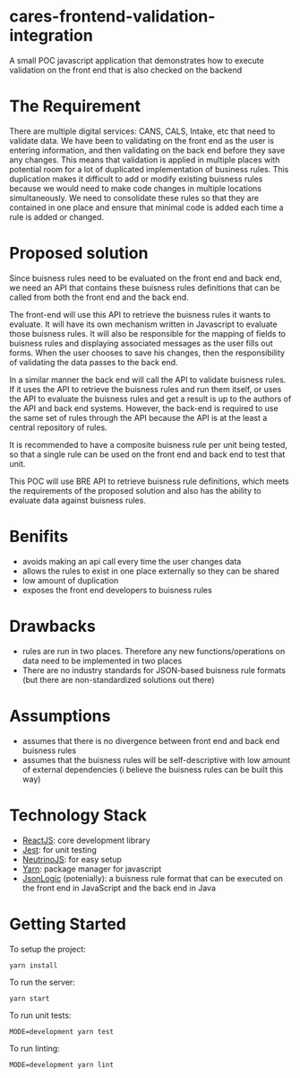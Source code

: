 # cares-frontend-validation-integration
A small POC javascript application that demonstrates how to execute validation on the front end that is also checked on the backend

# The Requirement
There are multiple digital services: CANS, CALS, Intake, etc that need to validate data. We have been to validating on the front end as the user is entering information, and then validating on the back end before they save any changes. This means that validation is applied in multiple places with potential room for a lot of duplicated implementation of business rules. This duplication makes it difficult to add or modify existing buisness rules because we would need to make code changes in multiple locations simultaneously. We need to consolidate these rules so that they are contained in one place and ensure that minimal code is added each time a rule is added or changed.

# Proposed solution
Since buisness rules need to be evaluated on the front end and back end, we need an API that contains these buisness rules definitions that can be called from both the front end and the back end.

The front-end will use this API to retrieve the buisness rules it wants to evaluate. It will have its own mechanism written in Javascript to evaluate those buisness rules. It will also be responsible for the mapping of fields to buisness rules and displaying associated messages as the user fills out forms. When the user chooses to save his changes, then the responsibility of validating the data passes to the back end.

In a similar manner the back end will call the API to validate buisness rules. If it uses the API to retrieve the buisness rules and run them itself, or uses the API to evaluate the buisness rules and get a result is up to the authors of the API and back end systems. However, the back-end is required to use the same set of rules through the API because the API is at the least a central repository of rules.

It is recommended to have a composite buisness rule per unit being tested, so that a single rule can be used on the front end and back end to test that unit.

This POC will use BRE API to retrieve buisness rule definitions, which meets the requirements of the proposed solution and also has the ability to evaluate data against buisness rules.

# Benifits
* avoids making an api call every time the user changes data
* allows the rules to exist in one place externally so they can be shared
* low amount of duplication
* exposes the front end developers to buisness rules
# Drawbacks
* rules are run in two places. Therefore any new functions/operations on data need to be implemented in two places
* There are no industry standards for JSON-based buisness rule formats (but there are non-standardized solutions out there)

# Assumptions
* assumes that there is no divergence between front end and back end buisness rules
* assumes that the buisness rules will be self-descriptive with low amount of external dependencies (i believe the buisness rules can be built this way)

# Technology Stack
* [ReactJS](https://reactjs.org): core development library
* [Jest](https://jestjs.io): for unit testing
* [NeutrinoJS](https://neutrinojs.org): for easy setup
* [Yarn](https://yarnpkg.com/en): package manager for javascript
* [JsonLogic](http://jsonlogic.com) (potenially): a buisness rule format that can be executed on the front end in JavaScript and the back end in Java

# Getting Started
To setup the project:
```
yarn install
```

To run the server:
```
yarn start
```

To run unit tests:
```
MODE=development yarn test
```

To run linting:
```
MODE=development yarn lint
```
